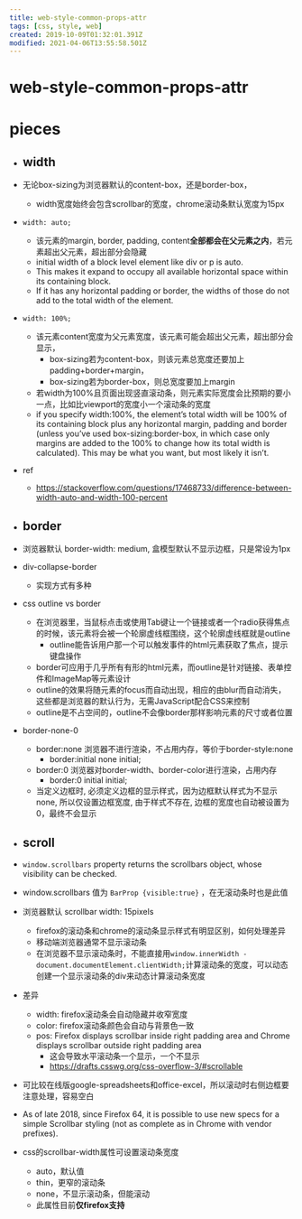 ```yaml
---
title: web-style-common-props-attr
tags: [css, style, web]
created: 2019-10-09T01:32:01.391Z
modified: 2021-04-06T13:55:58.501Z
---
```


# web-style-common-props-attr

# pieces

- ## width
- 无论box-sizing为浏览器默认的content-box，还是border-box，
  - width宽度始终会包含scrollbar的宽度，chrome滚动条默认宽度为15px
- `width: auto;`
  - 该元素的margin, border, padding, content**全部都会在父元素之内**，若元素超出父元素，超出部分会隐藏
  - initial width of a block level element like div or p is auto. 
  - This makes it expand to occupy all available horizontal space within its containing block. 
  - If it has any horizontal padding or border, the widths of those do not add to the total width of the element.
- `width: 100%;`
  - 该元素content宽度为父元素宽度，该元素可能会超出父元素，超出部分会显示，
    - box-sizing若为content-box，则该元素总宽度还要加上padding+border+margin，
    - box-sizing若为border-box，则总宽度要加上margin
  - 若width为100%且页面出现竖直滚动条，则元素实际宽度会比预期的要小一点，比如比viewport的宽度小一个滚动条的宽度
  - if you specify width:100%, the element’s total width will be 100% of its containing block plus any horizontal margin, padding and border (unless you’ve used box-sizing:border-box, in which case only margins are added to the 100% to change how its total width is calculated). This may be what you want, but most likely it isn’t.
- ref
  - https://stackoverflow.com/questions/17468733/difference-between-width-auto-and-width-100-percent

- ## border
- 浏览器默认 border-width: medium, 盒模型默认不显示边框，只是常设为1px
- div-collapse-border
  - 实现方式有多种
- css outline vs border
  - 在浏览器里，当鼠标点击或使用Tab键让一个链接或者一个radio获得焦点的时候，该元素将会被一个轮廓虚线框围绕，这个轮廓虚线框就是outline
    - outline能告诉用户那一个可以触发事件的html元素获取了焦点，提示键盘操作
  - border可应用于几乎所有有形的html元素，而outline是针对链接、表单控件和ImageMap等元素设计
  - outline的效果将随元素的focus而自动出现，相应的由blur而自动消失，这些都是浏览器的默认行为，无需JavaScript配合CSS来控制
  - outline是不占空间的，outline不会像border那样影响元素的尺寸或者位置
- border-none-0
  - border:none 浏览器不进行渲染，不占用内存，等价于border-style:none
    - border:initial none initial;
  - border:0 浏览器对border-width、border-color进行渲染，占用内存
    - border:0 initial  initial;
  - 当定义边框时, 必须定义边框的显示样式，因为边框默认样式为不显示none, 所以仅设置边框宽度, 由于样式不存在, 边框的宽度也自动被设置为0，最终不会显示

- ## scroll
- `window.scrollbars` property returns the scrollbars object, whose visibility can be checked.
- window.scrollbars 值为 `BarProp {visible:true}` ，在无滚动条时也是此值
- 浏览器默认 scrollbar width: 15pixels
  - firefox的滚动条和chrome的滚动条显示样式有明显区别，如何处理差异
  - 移动端浏览器通常不显示滚动条
  - 在浏览器不显示滚动条时，不能直接用`window.innerWidth - document.documentElement.clientWidth;`计算滚动条的宽度，可以动态创建一个显示滚动条的div来动态计算滚动条宽度
- 差异
  - width: firefox滚动条会自动隐藏并收窄宽度
  - color: firefox滚动条颜色会自动与背景色一致
  - pos: Firefox displays scrollbar inside right padding area and Chrome displays scrollbar outside right padding area
    - 这会导致水平滚动条一个显示，一个不显示
    - https://drafts.csswg.org/css-overflow-3/#scrollable
- 可比较在线版google-spreadsheets和office-excel，所以滚动时右侧边框要注意处理，容易空白
- As of late 2018, since Firefox 64, it is possible to use new specs for a simple Scrollbar styling (not as complete as in Chrome with vendor prefixes).
- css的scrollbar-width属性可设置滚动条宽度
  - auto，默认值
  - thin，更窄的滚动条
  - none，不显示滚动条，但能滚动
  - 此属性目前**仅firefox支持**
